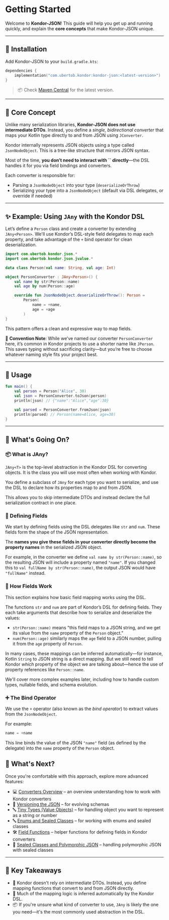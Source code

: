 # Getting Started

Welcome to **Kondor-JSON**! This guide will help you get up and running quickly, and explain the **core concepts** that make Kondor-JSON unique.

---

## 🔧 Installation

Add Kondor-JSON to your `build.gradle.kts`:

```kotlin
dependencies {
    implementation("com.ubertob.kondor:kondor-json:<latest-version>")
}
```

> 📦 Check [Maven Central](https://search.maven.org/search?q=kondor-json) for the latest version.

---

## 🎯 Core Concept

Unlike many serialization libraries, **Kondor-JSON does not use intermediate DTOs**. Instead, you define a *single, bidirectional converter* that maps your Kotlin type directly to and from JSON using `JConverter`.

Kondor internally represents JSON objects using a type called `JsonNodeObject`. This is a tree-like structure that mirrors JSON syntax.

Most of the time, **you don’t need to interact with ****\`\`**** directly**—the DSL handles it for you via field bindings and converters.

Each converter is responsible for:

- Parsing a `JsonNodeObject` into your type (`deserializeOrThrow`)
- Serializing your type into a `JsonNodeObject` (default via DSL delegates, or override if needed)

---

## ✨ Example: Using `JAny` with the Kondor DSL

Let’s define a `Person` class and create a converter by extending `JAny<Person>`. We'll use Kondor’s DSL-style field delegates to map each property, and take advantage of the `+` bind operator for clean deserialization.

```kotlin
import com.ubertob.kondor.json.*
import com.ubertob.kondor.json.jvalue.*

data class Person(val name: String, val age: Int)

object PersonConverter : JAny<Person>() {
    val name by str(Person::name)
    val age by num(Person::age)

    override fun JsonNodeObject.deserializeOrThrow(): Person =
        Person(
            name = +name,
            age = +age
        )
}
```

This pattern offers a clean and expressive way to map fields.

📝 **Convention Note**: While we’ve named our converter `PersonConverter` here, it’s common in Kondor projects to use a shorter name like `JPerson`. This saves typing without sacrificing clarity—but you’re free to choose whatever naming style fits your project best.

---

## 🧪 Usage

```kotlin
fun main() {
    val person = Person("Alice", 30)
    val json = PersonConverter.toJson(person)
    println(json) // {"name":"Alice","age":30}

    val parsed = PersonConverter.fromJson(json)
    println(parsed) // Person(name=Alice, age=30)
}
```

---

## 🧠 What's Going On?

### 📦 What is JAny?

`JAny<T>` is the top-level abstraction in the Kondor DSL for converting objects. It is the class you will use most often when working with Kondor.

You define a subclass of `JAny` for each type you want to serialize, and use the DSL to declare how its properties map to and from JSON.

This allows you to skip intermediate DTOs and instead declare the full serialization contract in one place.

### 🔑 Defining Fields

We start by defining fields using the DSL delegates like `str` and `num`. These fields form the shape of the JSON representation.

The **names you give these fields in your converter directly become the property names** in the serialized JSON object.

For example, in the converter we define `val name by str(Person::name)`, so the resulting JSON will include a property named `"name"`. If you changed this to `val fullName by str(Person::name)`, the output JSON would have `"fullName"` instead.

### 🧩 How Fields Work

This section explains how basic field mapping works using the DSL.

The functions `str` and `num` are part of Kondor’s DSL for defining fields. They each take arguments that describe how to serialize and deserialize the values:

- `str(Person::name)` means "this field maps to a JSON string, and we get its value from the `name` property of the `Person` object."
- `num(Person::age)` similarly maps the `age` field to a JSON number, pulling it from the `age` property of `Person`.

In many cases, these mappings can be inferred automatically—for instance, Kotlin `String` to JSON string is a direct mapping. But we still need to tell Kondor *which* property of the object we are talking about—hence the use of property references like `Person::name`.

We'll cover more complex examples later, including how to handle custom types, nullable fields, and schema evolution.

### ➕ The Bind Operator

We use the `+` operator (also known as the *bind operator*) to extract values from the `JsonNodeObject`.

For example:

```kotlin
name = +name
```

This line binds the value of the JSON `"name"` field (as defined by the delegate) into the `name` property of the `Person` object.

## 📌 What's Next?

Once you're comfortable with this approach, explore more advanced features:


- 💻 [Converters Overview](getting-started.md) – an overview understanding how to work with Kondor converters
- 🔁 [Versioning the JSON](versioned-converter.md) – for evolving schemas
- 🔤 [Tiny Types (Value Objects)](tiny-types.md) – for handling object you want to represent as a string or number
- 🔤 [Enums and Sealed Classes](enums-and-sealed.md) – for working with enums and sealed classes
- 🛠 [Field Functions](short-field-functions.md) – helper functions for defining fields in Kondor converters
- 🧳 [Sealed Classes and Polymorphic JSON](sealed-classes.md) – handling polymorphic JSON with sealed classes


---

## 📘 Key Takeaways

- 🚫 Kondor doesn't rely on intermediate DTOs. Instead, you define mapping functions that convert to and from JSON directly.
- 🤖 Much of the mapping logic is inferred automatically by the Kondor DSL.
- 📦 If you're unsure what kind of converter to use, `JAny` is likely the one you need—it's the most commonly used abstraction in the DSL.

